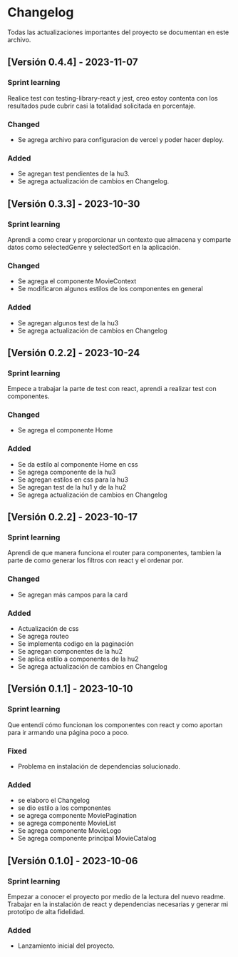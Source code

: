 # Changelog

Todas las actualizaciones importantes del proyecto se documentan en este archivo.

## [Versión 0.4.4] - 2023-11-07

### Sprint learning
Realice test con testing-library-react y jest, creo estoy contenta con los resultados pude cubrir casi la totalidad solicitada en porcentaje.

### Changed
- Se agrega archivo para configuracion de vercel y poder hacer deploy.

### Added 
- Se agregan test pendientes de la hu3.
- Se agrega actualización de cambios en Changelog.

## [Versión 0.3.3] - 2023-10-30

### Sprint learning
Aprendi a como crear y proporcionar un contexto que almacena y comparte datos  como selectedGenre y selectedSort en la aplicación.

### Changed
- Se agrega el componente MovieContext
- Se modificaron algunos estilos de los componentes en general

### Added
- Se agregan algunos test de la hu3
- Se agrega actualización de cambios en Changelog

## [Versión 0.2.2] - 2023-10-24

### Sprint learning
Empece a trabajar la parte de test con react, aprendi a realizar test con componentes.

### Changed
- Se agrega el componente Home

### Added
- Se da estilo al componente Home en css
- Se agrega componente de la hu3
- Se agregan estilos en css para la hu3
- Se agregan test de la hu1 y de la hu2
- Se agrega actualización de cambios en Changelog

## [Versión 0.2.2] - 2023-10-17

### Sprint learning
Aprendi de que manera funciona el router para componentes, tambien la parte de como generar los filtros con react y el ordenar por.

### Changed
- Se agregan más campos para la card

### Added
- Actualización de css
- Se agrega routeo
- Se implementa codigo en la paginación
- Se agregan componentes de la hu2
- Se aplica estilo a componentes de la hu2
- Se agrega actualización de cambios en Changelog

## [Versión 0.1.1] - 2023-10-10

### Sprint learning
Que entendí cómo funcionan los componentes con react y como aportan para ir armando una página poco a poco.

### Fixed
- Problema en instalación de dependencias solucionado.

### Added
- se elaboro el Changelog
- se dio estilo a los componentes
- se agrega componente MoviePagination
- se agrega componente MovieList
- Se agrega componente MovieLogo
- Se agrega componente principal MovieCatalog

## [Versión 0.1.0] - 2023-10-06

### Sprint learning
Empezar a conocer el proyecto por medio de la lectura del nuevo readme. Trabajar en la instalación de react y dependencias necesarias y generar mi prototipo de alta fidelidad.

### Added
- Lanzamiento inicial del proyecto.


